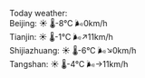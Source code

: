 Today weather:  
Beijing: ☀️ 🌡️-8°C 🌬️0km/h  
Tianjin: ☀️ 🌡️-1°C 🌬️↗11km/h  
Shijiazhuang: ☀️ 🌡️-6°C 🌬️↘0km/h  
Tangshan: ☀️ 🌡️-4°C 🌬️→11km/h  

